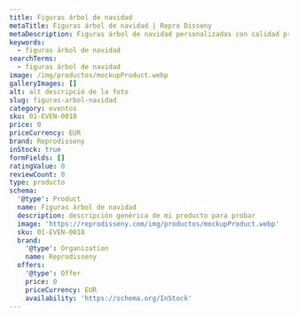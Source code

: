 ```yaml
---
title: Figuras árbol de navidad
metaTitle: Figuras árbol de navidad | Repro Disseny
metaDescription: Figuras árbol de navidad personalizadas con calidad profesional en Cataluña.
keywords:
  - figuras árbol de navidad
searchTerms:
  - figuras árbol de navidad
image: /img/productos/mockupProduct.webp
galleryImages: []
alt: alt descripció de la foto
slug: figuras-arbol-navidad
category: eventos
sku: 01-EVEN-0018
price: 0
priceCurrency: EUR
brand: Reprodisseny
inStock: true
formFields: []
ratingValue: 0
reviewCount: 0
type: producto
schema:
  '@type': Product
  name: Figuras árbol de navidad
  description: descripción genérica de mi producto para probar
  image: 'https://reprodisseny.com/img/productos/mockupProduct.webp'
  sku: 01-EVEN-0018
  brand:
    '@type': Organization
    name: Reprodisseny
  offers:
    '@type': Offer
    price: 0
    priceCurrency: EUR
    availability: 'https://schema.org/InStock'
---
```


